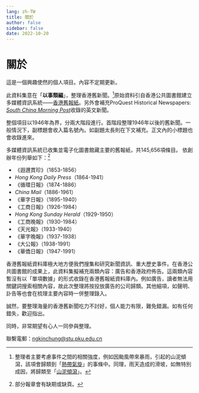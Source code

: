 ```yaml
---
lang: zh-TW
title: 關於
author: false
sidebar: false
date: 2022-10-20
---
```

# 關於
這是一個興趣使然的個人項目。內容不定期更新。

此資料集意在「**以事類編**」，整理香港舊新聞。[^1]原始資料引自香港公共圖書館建立多媒體資訊系統——[香港舊報紙](https://mmis.hkpl.gov.hk/web/guest/old-hk-collection)。另外會補充ProQuest Historical Newspapers: [*South China Morning Post*](https://www.proquest.com/hnpsouthchinamorningpost/index)收錄的英文新聞。

整個項目以1946年為界，分兩大階段進行。首階段整理1946年以後的舊新聞。一般情況下，副標題會收入篇名號內。如副題太長則在下文補充。正文內的小標題也會收錄進來。

多媒體資訊系統已收集並電子化圖書館藏主要的舊報紙，共145,656項條目。 依創辦年份列舉如下：[^2]

- 《遐邇貫珍》（1853-1856）
- *Hong Kong Daily Press*（1864-1941）
- 《循環日報》（1874-1886）
- *China Mail*（1886-1961）
- 《華字日報》（1895-1940）
- 《工商日報》（1926-1984）
- *Hong Kong Sunday Herald*（1929-1950）
- 《工商晚報》（1930-1984）
- 《天光報》（1933-1940）
- 《華字晚報》（1937-1938）
- 《大公報》（1938-1991）
- 《華僑日報》（1947-1991）

香港舊報紙資料庫極大地方便我們搜集和研究新聞資訊、重大歷史事件。在香港公共圖書館的成果上，此資料集擬補充兩類內容：廣告和香港政府佈告。這兩類內容暫沒有以「單項數據」的形式收錄在香港舊報紙資料庫內。例如廣告，讀者無法用關鍵詞搜索相關內容，故此次整理將按投放廣告的公司歸類。其他細項，如聲明、訃告等也會在梳理主要內容時一併整理錄入。

誠然，要整理海量的香港舊新聞吃力不討好，個人能力有限，難免錯漏。如有任何錯失，歡迎指出。

同時，非常期望有心人一同參與整理。

聯繫電郵：<ngkinchung@stu.pku.edu.cn>

[^1]: 整理者主要考慮事件之間的相關強度，例如因颱風帶來暴雨，引起的山泥傾瀉，該項會歸類到「[熱帶氣旋](tropical-cyclone.md)」的事條中。同理，雨天造成的滑坡，如無特別成因，將歸類至「[山泥傾瀉](landside.md)」。
[^2]: 部分報章會有缺期或缺頁。